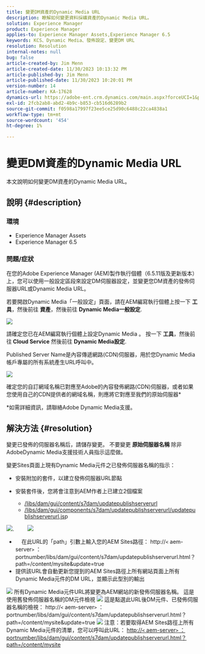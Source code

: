 ```yaml
---
title: 變更DM資產的Dynamic Media URL
description: 瞭解如何變更資料採礦資產的Dynamic Media URL。
solution: Experience Manager
product: Experience Manager
applies-to: Experience Manager Assets,Experience Manager 6.5
keywords: KCS、Dynamic Media、發佈設定、變更DM URL
resolution: Resolution
internal-notes: null
bug: false
article-created-by: Jim Menn
article-created-date: 11/30/2023 10:13:32 PM
article-published-by: Jim Menn
article-published-date: 11/30/2023 10:20:01 PM
version-number: 14
article-number: KA-17628
dynamics-url: https://adobe-ent.crm.dynamics.com/main.aspx?forceUCI=1&pagetype=entityrecord&etn=knowledgearticle&id=0ec551ae-cd8f-ee11-8179-6045bd006268
exl-id: 2fcb2ab8-abd2-4b9c-b853-cb516d6289b2
source-git-commit: f0598a17997f23ee5ce25d90c6488c22ca4838a1
workflow-type: tm+mt
source-wordcount: '454'
ht-degree: 1%

---
```


# 變更DM資產的Dynamic Media URL


本文說明如何變更DM資產的Dynamic Media URL。

## 說明 {#description}


### 環境

- Experience Manager Assets
- Experience Manager 6.5



### 問題/症狀


在您的Adobe Experience Manager (AEM)製作執行個體（6.5.11版及更新版本）上，您可以使用一般設定區段來設定DM伺服器設定，並變更您DM資產的發佈伺服器URL或Dynamic Media URL。

若要開啟Dynamic Media「一般設定」頁面，請在AEM編寫執行個體上按一下 <b>工具</b>，然後前往 <b>資產</b>，然後前往 <b>Dynamic Media一般設定</b>.

![](assets/___12c551ae-cd8f-ee11-8179-6045bd006268___.png)

請確定您已在AEM編寫執行個體上設定Dynamic Media 。 按一下 <b>工具</b>，然後前往<b> Cloud Service</b> 然後前往 <b>Dynamic Media設定</b>.

Published Server Name是內容傳遞網路(CDN)伺服器，用於您Dynamic Media帳戶專屬的所有系統產生URL呼叫中。

![](assets/___16c551ae-cd8f-ee11-8179-6045bd006268___.png)

確定您的自訂網域名稱已對應至Adobe的內容發佈網路(CDN)伺服器，或者如果您使用自己的CDN提供者的網域名稱，則應將它對應至我們的原始伺服器\*

\*如需詳細資訊，請聯絡Adobe Dynamic Media支援。


## 解決方法 {#resolution}


變更已發佈的伺服器名稱后，請儲存變更。 不要變更 <b>原始伺服器名稱</b> 除非AdobeDynamic Media支援技術人員指示這麼做。

變更Sites頁面上現有Dynamic Media元件之已發佈伺服器名稱的指示：

- 安裝附加的套件，以建立發佈伺服器URL節點
- 安裝套件後，您將會注意到AEM作者上已建立2個檔案

   - [/libs/dam/gui/content/s7dam/updatepublishserverurl](http://vgaur-wx-1:4502/crx/de/index.jsp#/crx.default/jcr%3aroot/libs/dam/gui/content/s7dam/updatepublishserverurl "以CRXDE Lite檢視路徑")
   - [/libs/dam/gui/components/s7dam/updatepublishserverurl/updatepublishserverurl.js](http://vgaur-wx-1:4502/crx/de/index.jsp#/crx.default/jcr%3aroot/libs/dam/gui/components/s7dam/updatepublishserverurl/updatepublishserverurl.jsp "以CRXDE Lite檢視路徑")p


![](assets/d326656d-3f49-ec11-8c62-000d3a5cbc3f.png).         ![](assets/20fc6673-3f49-ec11-8c62-000d3a5cbc3f.png)

- &#x200B; &#x200B;&#x200B; &#x200B;&#x200B; &#x200B; &#x200B;在此URL的「path」引數上輸入您的AEM Sites路徑： http://`<` aem-server`>` ：portnumber/libs/dam/gui/content/s7dam/updatepublishserverurl.html？path=/content/mysite&amp;update=&#x200B;true&#x200B; &#x200B; &#x200B;&#x200B; &#x200B; &#x200B;
- 提供該URL會自動更新您提到的AEM Sites路徑上所有網站頁面上所有Dynamic Media元件的DM URL，並顯示此型別的輸出


![](assets/12ef597f-3f49-ec11-8c62-000d3a5cbc3f.png)
所有Dynamic Media元件URL將變更為AEM網站的新發佈伺服器名稱。
這是使用舊發佈伺服器名稱的DM元件檢視
![](assets/59f64ca5-4049-ec11-8c62-000d3a5cbc3f.png)
這是點選此URL後DM元件、已發佈伺服器名稱的檢視： http://`<` aem-server`>` ：portnumber/libs/dam/gui/content/s7dam/updatepublishserverurl.html？path=/content/mysite&amp;update=true
![](assets/7a7449b1-4049-ec11-8c62-000d3a5cbc3f.png)
注意：若要取得AEM Sites路徑上所有Dynamic Media元件的清單，您可以呼叫此URL： <u style="text-decoration:underline">http://`<` aem-server`>` ：portnumber/libs/dam/gui/content/s7dam/updatepublishserverurl.html？path=/content/mysite</u>

&#x200B; &#x200B;&#x200B; &#x200B;&#x200B; &#x200B; &#x200B;
